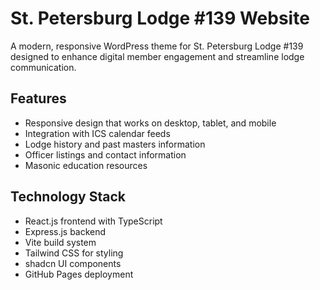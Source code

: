 # St. Petersburg Lodge #139 Website

A modern, responsive WordPress theme for St. Petersburg Lodge #139 designed to enhance digital member engagement and streamline lodge communication.

## Features
- Responsive design that works on desktop, tablet, and mobile
- Integration with ICS calendar feeds
- Lodge history and past masters information
- Officer listings and contact information
- Masonic education resources

## Technology Stack
- React.js frontend with TypeScript
- Express.js backend
- Vite build system
- Tailwind CSS for styling
- shadcn UI components
- GitHub Pages deployment
